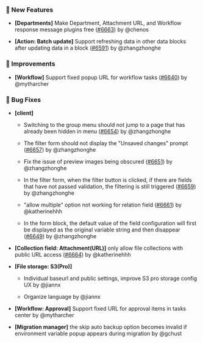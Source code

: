 ### 🎉 New Features

- **[Departments]** Make Department, Attachment URL, and Workflow response message plugins free ([#6663](https://github.com/nocobase/nocobase/pull/6663)) by @chenos

- **[Action: Batch update]** Support refreshing data in other data blocks after updating data in a block ([#6591](https://github.com/nocobase/nocobase/pull/6591)) by @zhangzhonghe

### 🚀 Improvements

- **[Workflow]** Support fixed popup URL for workflow tasks ([#6640](https://github.com/nocobase/nocobase/pull/6640)) by @mytharcher

### 🐛 Bug Fixes

- **[client]**
  - Switching to the group menu should not jump to a page that has already been hidden in menu ([#6654](https://github.com/nocobase/nocobase/pull/6654)) by @zhangzhonghe

  - The filter form should not display the "Unsaved changes" prompt ([#6657](https://github.com/nocobase/nocobase/pull/6657)) by @zhangzhonghe

  - Fix the issue of preview images being obscured ([#6651](https://github.com/nocobase/nocobase/pull/6651)) by @zhangzhonghe

  - In the filter form, when the filter button is clicked, if there are fields that have not passed validation, the filtering is still triggered ([#6659](https://github.com/nocobase/nocobase/pull/6659)) by @zhangzhonghe

  - "allow multiple" option not working for relation field ([#6661](https://github.com/nocobase/nocobase/pull/6661)) by @katherinehhh

  - In the form block, the default value of the field configuration will first be displayed as the original variable string and then disappear ([#6649](https://github.com/nocobase/nocobase/pull/6649)) by @zhangzhonghe

- **[Collection field: Attachment(URL)]** only allow file collections with public URL access ([#6664](https://github.com/nocobase/nocobase/pull/6664)) by @katherinehhh

- **[File storage: S3(Pro)]**
  - Individual baseurl and public settings, improve S3 pro storage config UX by @jiannx

  - Organize language by @jiannx

- **[Workflow: Approval]** Support fixed URL for approval items in tasks center by @mytharcher

- **[Migration manager]** the skip auto backup option becomes invalid if environment variable popup appears during migration by @gchust

